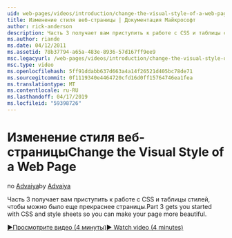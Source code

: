 ```yaml
---
uid: web-pages/videos/introduction/change-the-visual-style-of-a-web-page
title: Изменение стиля веб-страницы | Документация Майкрософт
author: rick-anderson
description: Часть 3 получает вам приступить к работе с CSS и таблицы стилей, чтобы можно было еще прекраснее страницы.
ms.author: riande
ms.date: 04/12/2011
ms.assetid: 78b37794-a65a-483e-8936-57d167ff9ee9
msc.legacyurl: /web-pages/videos/introduction/change-the-visual-style-of-a-web-page
msc.type: video
ms.openlocfilehash: 5ff91ddabb637d663a4a14f26521d405bc78de71
ms.sourcegitcommit: 0f1119340e4464720cfd16d0ff15764746ea1fea
ms.translationtype: MT
ms.contentlocale: ru-RU
ms.lasthandoff: 04/17/2019
ms.locfileid: "59398726"
---
```

# <a name="change-the-visual-style-of-a-web-page"></a><span data-ttu-id="cc6af-103">Изменение стиля веб-страницы</span><span class="sxs-lookup"><span data-stu-id="cc6af-103">Change the Visual Style of a Web Page</span></span>

<span data-ttu-id="cc6af-104">по [Advaiya](https://twitter.com/Advaiyasolns)</span><span class="sxs-lookup"><span data-stu-id="cc6af-104">by [Advaiya](https://twitter.com/Advaiyasolns)</span></span>

<span data-ttu-id="cc6af-105">Часть 3 получает вам приступить к работе с CSS и таблицы стилей, чтобы можно было еще прекраснее страницы.</span><span class="sxs-lookup"><span data-stu-id="cc6af-105">Part 3 gets you started with CSS and style sheets so you can make your page more beautiful.</span></span>

[<span data-ttu-id="cc6af-106">&#9654;Просмотрите видео (4 минуты)</span><span class="sxs-lookup"><span data-stu-id="cc6af-106">&#9654; Watch video (4 minutes)</span></span>](https://channel9.msdn.com/Blogs/ASP-NET-Site-Videos/change-the-visual-style-of-a-web-page)
